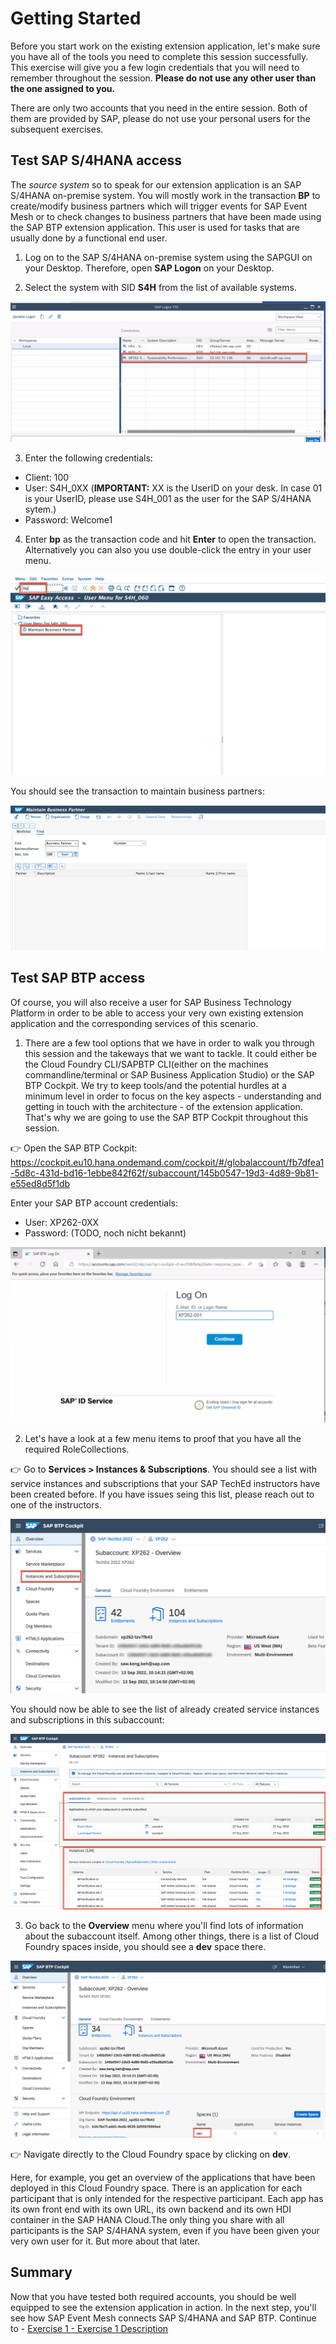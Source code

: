 # Getting Started

Before you start work on the existing extension application, let's make sure you have all of the tools you need to complete this session successfully. This exercise will give you a few login credentials that you will need to remember throughout the session. **Please do not use any other user than the one assigned to you.**

There are only two accounts that you need in the entire session. Both of them are provided by SAP, please do not use your personal users for the subsequent exercises.

## Test SAP S/4HANA access

The _source system_ so to speak for our extension application is an SAP S/4HANA on-premise system. You will mostly work in the transaction **BP** to create/modify business partners which will trigger events for SAP Event Mesh or to check changes to business partners that have been made using the SAP BTP extension application. This user is used for tasks that are usually done by a functional end user.

1. Log on to the SAP S/4HANA on-premise system using the SAPGUI on your Desktop. Therefore, open **SAP Logon** on your Desktop. 

2. Select the system with SID **S4H** from the list of available systems. 

![List of available systems](./images/sap_logon.png)

3. Enter the following credentials: 

* Client: 100
* User: S4H_0XX (**IMPORTANT:** XX is the UserID on your desk. In case 01 is your UserID, please use S4H_001 as the user for the SAP S/4HANA sytem.)
* Password: Welcome1

4. Enter **bp** as the transaction code and hit **Enter** to open the transaction. Alternatively you can also you use double-click the entry in your user menu. 

![How to enter the Business Partner transaction](./images/bp_transaction_code.png)

You should see the transaction to maintain business partners: 

![Business Partner maintenance transaction](./images/maintain_bp.png)

## Test SAP BTP access

Of course, you will also receive a user for SAP Business Technology Platform in order to be able to access your very own existing extension application and the corresponding services of this scenario. 

1. There are a few tool options that we have in order to walk you through this session and the takeways that we want to tackle. It could either be the Cloud Foundry CLI/SAPBTP CLI(either on the machines commandline/terminal or SAP Business Application Studio) or the SAP BTP Cockpit. We try to keep tools/and the potential hurdles at a minimum level in order to focus on the key aspects - understanding and getting in touch with the architecture - of the extension application. That's why we are going to use the SAP BTP Cockpit throughout this session.

👉 Open the SAP BTP Cockpit: https://cockpit.eu10.hana.ondemand.com/cockpit/#/globalaccount/fb7dfea1-5d8c-431d-bd16-1ebbe842f62f/subaccount/145b0547-19d3-4d89-9b81-e55ed8d5f1db

Enter your SAP BTP account credentials: 

* User: XP262-0XX
* Password: (TODO, noch nicht bekannt)

![SAP BTP Logon screen](./images/btp_logon.png)

2. Let's have a look at a few menu items to proof that you have all the required RoleCollections. 

👉 Go to **Services > Instances & Subscriptions**. You should see a list with service instances and subscriptions that your SAP TechEd instructors have been created before. If you have issues seing this list, please reach out to one of the instructors. 

![BTP instances & subscriptions menu item](./images/btp_instances.png)

You should now be able to see the list of already created service instances and subscriptions in this subaccount: 

![BTP instances & subscriptions menu item](./images/instances_subs_overview.png)

3. Go back to the **Overview** menu where you'll find lots of information about the subaccount itself. Among other things, there is a list of Cloud Foundry spaces inside, you should see a **dev** space there. 

![Go to Cloud Foundry space by clicking on the dev space name](./images/go_to_cfspace.png)

👉 Navigate directly to the Cloud Foundry space by clicking on **dev**. 

Here, for example, you get an overview of the applications that have been deployed in this Cloud Foundry space. There is an application for each participant that is only intended for the respective participant. Each app has its own front end with its own URL, its own backend and its own HDI container in the SAP HANA Cloud.The only thing you share with all participants is the SAP S/4HANA system, even if you have been given your very own user for it. But more about that later. 

## Summary

Now that you have tested both required accounts, you should be well equipped to see the extension application in action. In the next step, you'll see how SAP Event Mesh connects SAP S/4HANA and SAP BTP. 
Continue to - [Exercise 1 - Exercise 1 Description](../ex1/README.md)
